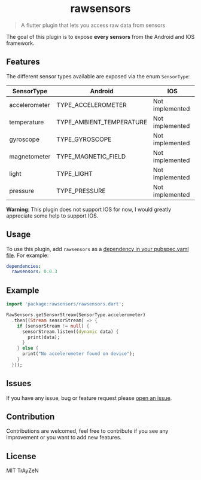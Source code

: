 <h1 align="center">
    rawsensors
</h1>

> A flutter plugin that lets you access raw data from sensors

The goal of this plugin is to expose **every sensors** from the Android and IOS framework.

## Features
The different sensor types available are exposed via the enum `SensorType`:

| SensorType    | Android                  | IOS             |
|---------------|--------------------------|-----------------|
| accelerometer | TYPE_ACCELEROMETER       | Not implemented |
| temperature   | TYPE_AMBIENT_TEMPERATURE | Not implemented |
| gyroscope     | TYPE_GYROSCOPE           | Not implemented |
| magnetometer  | TYPE_MAGNETIC_FIELD      | Not implemented |
| light         | TYPE_LIGHT               | Not implemented |
| pressure      | TYPE_PRESSURE            | Not implemented |

**Warning**: This plugin does not support IOS for now, I would greatly appreciate some help to support IOS.

## Usage
To use this plugin, add `rawsensors` as a [dependency in your pubspec.yaml file](https://flutter.dev/docs/development/packages-and-plugins/using-packages). For example:
```yaml
dependencies:
  rawsensors: 0.0.3
```

## Example
```dart
import 'package:rawsensors/rawsensors.dart';

RawSensors.getSensorStream(SensorType.accelerometer)
  .then((Stream sensorStream) => {
    if (sensorStream != null) {
      sensorStream.listen((dynamic data) {
        print(data);
      }
    } else {
      print("No accelerometer found on device");
    }
  }));
```

## Issues
If you have any issue, bug or feature request please [open an issue](https://github.com/TrAyZeN/rawsensors/issues/new).

## Contribution
Contributions are welcomed, feel free to contribute if you see any improvement or you want to add new features.

## License
MIT TrAyZeN
